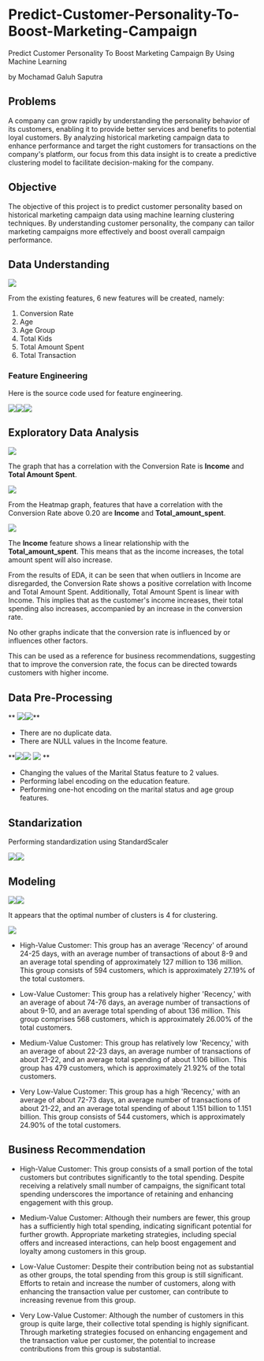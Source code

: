 # Predict-Customer-Personality-To-Boost-Marketing-Campaign
Predict Customer Personality To Boost Marketing Campaign By Using Machine Learning

by Mochamad Galuh Saputra

## Problems
A company can grow rapidly by understanding the personality behavior of its customers, enabling it to provide better services and benefits to potential loyal customers. By analyzing historical marketing campaign data to enhance performance and target the right customers for transactions on the company's platform, our focus from this data insight is to create a predictive clustering model to facilitate decision-making for the company.

## Objective
The objective of this project is to predict customer personality based on historical marketing campaign data using machine learning clustering techniques. By understanding customer personality, the company can tailor marketing campaigns more effectively and boost overall campaign performance.

## Data Understanding

**![](https://lh7-us.googleusercontent.com/rcMlorAEPiphVV8vV-CSBbkFwWl59X9HBwxv6IiMeYEFEeTLasMhoaBK4N3_tSIAANj9BzVr9TdeedjY9HwpwoYFMZTVVuuvxqm-jFq2R6EgqX3Ug6dAf5CkFpAdmCS51dc-IOaFeWyrzQjobdfBP12opQ=s2048)**
  
From the existing features, 6 new features will be created, namely:

1.  Conversion Rate
2.  Age
3.  Age Group
4.  Total Kids
5.  Total Amount Spent
6.  Total Transaction

### Feature Engineering
Here is the source code used for feature engineering.

**![](https://lh7-us.googleusercontent.com/vb6ETbcQ2fk5CGlUAqWpGKue_RjxE66SEQ6dEqDiaDjmXTyNQZUbUWKGgaQI7_zXFPTWNqO1Q1jY3Iv7pc56aGXUOeUEO12_rNwxTZwClQZ8uCwZj_jbzfP71aptPt6Nx-dFMFtGcIeHd_auqarJvx16Hg=s2048)![](https://lh7-us.googleusercontent.com/DlFAZg5qM8GnbWEn1uuCeHxMSS1FgS8R7mG1KA5l5wJxu-3dRf3uueesxLWLXFHOQ0hL8WKao4po5HgGHvoyQt4M5CiLah-aSxPOnquL9DoS5yAliiB-RvmF8Zx_TaSRh_bQAhCCs_TTFS3NGS5j3zSatg=s2048)![](https://lh7-us.googleusercontent.com/gPJWZ3OzaZ5IoEofuItL18fTSCqfS8I95kjxAkST3PhXcBST3lmfz0YsYiJu_GPDM4L-iiIiwRYevRY5L-wthdk1X78sefU0hMC8wD12KHQFv2Rn9lKBFWaIP4BmXqMUj8ZX7MVoBz0O8jSBBmy0gHVf6w=s2048)**

## Exploratory Data Analysis
**![](https://lh7-us.googleusercontent.com/UWb7N0D-LxY4ju4RqtTdbmqL0C1_ujUxGdPhUf9pSQ5nP5K24jrUOu7yr4C0dbrrAmv2dSZMsWqY78IaZxPOyZDXngbI_jS_Tq20EQoi40iyLZpyuZeKbtT7KOPqNby54V4_HMzQyRpQBNFEOnORL3lwUA=s2048)**

The graph that has a correlation with the Conversion Rate is **Income** and **Total Amount Spent**.

**![](https://lh7-us.googleusercontent.com/mLFBkbvsENyykFnUU_eB8gJkXr2qBxgweAMwPmfU06M2Xcx8ThT8tcbiN5Qsda6Sy1ABCcVqnnWqTkT_v03wOwgegnzQE1Rk4fjvVTVslNC7Wy6Z09DB0ZtsY5nKFpYvF2uHYHSwoczGI61ih_pp8dfo5A=s2048)**

From the Heatmap graph, features that have a correlation with the Conversion Rate above 0.20 are **Income** and **Total_amount_spent**.

**![](https://lh7-us.googleusercontent.com/kftMsjSUiaMay4750fzht4YZuIRcVuHV2VmxWqFNfah9j98O1m8qFkxXA3DweRdAJIxsORLZvV2TSgL9S7170woVuRFn5ZSbmiStki_PGSRBMd4vR2X5adQjI1SQEKXitSTht_8YL7TXBcx0pttOzAMPKQ=s2048)**

The **Income** feature shows a linear relationship with the **Total_amount_spent**. This means that as the income increases, the total amount spent will also increase.


From the results of EDA, it can be seen that when outliers in Income are disregarded, the Conversion Rate shows a positive correlation with Income and Total Amount Spent. Additionally, Total Amount Spent is linear with Income. This implies that as the customer's income increases, their total spending also increases, accompanied by an increase in the conversion rate.

No other graphs indicate that the conversion rate is influenced by or influences other factors.

This can be used as a reference for business recommendations, suggesting that to improve the conversion rate, the focus can be directed towards customers with higher income.

## Data Pre-Processing
**
![](https://lh7-us.googleusercontent.com/DEWy-6946NjlQwFwbYxzwdhOJAh3iwKFN-smSK4QirF5ix74ook_LRY4zbQBuewP-_pEvOvtxObi-0FJgXRgj4et930hUYNCx5JjiFx2OUqLuA3WumpWhO65o_G4Mpo6hJgEz-HMjIMVn3oJ3s9nRaPAOg=s2048)![](https://lh7-us.googleusercontent.com/FFDHRr2bkwNxUROCrxmXngWLZ7-VHR5jE6NKUsCz_2lWlZtWpT7EEnND3TAxZM9601uTpKh6h1Xhq_6W9ImPhgyOPAzGlG3dqqdjnl2p63K-fRf0rGKgeix8r6Xpp1hF8o007eiaCViG1oo0xxAJ1uB2dw=s2048)**
- There are no duplicate data. 
- There are NULL values in the Income feature.

**![](https://lh7-us.googleusercontent.com/oU2bDXvWXg5AwEiHhmq_RH5Hk92OJA-aZdL62H-kd1Ac5G_UpMEHUoPtsYVvPWSmXjnLneoUZ1vdGCjuU5IKqV-GKBKCmVRX4BvNgZXAtz666Wgad9FXxvbdziCRJDFAKTPYWYGMHg5XA6pwQt_cepL6eQ=s2048)![](https://lh7-us.googleusercontent.com/iXzwhY00Vrc9bNlEOzKv2bqsFK14X2X0o1Z5nZ2IES6o8hea7CByqJuKFyw5ygBTfv3G6leFLtGIdTeRDRVtqInqOL-krtNvdSyOqHkaxb3EprjWzC3-m0QawqNTbmojGyjHzbM29Qi0Ku21gM0fK07mAQ=s2048)
![](https://lh7-us.googleusercontent.com/3erILKwMdvoIhUVRAw93BtHvJuRmfSIzX5Jrqz6VPiJna5kazndYVxPxZ7G4vjPOqEwm9AlmPW4HXfHchizPM2_Dpr3jAnn7opmj7nf4zNlxta19bAwjkQg2_eJjm6EWRVbqyHtbEsXWVMvKWoD1-7nnmQ=s2048)
**
- Changing the values of the Marital Status feature to 2 values.
- Performing label encoding on the education feature.
- Performing one-hot encoding on the marital status and age group features.

## Standarization
Performing standardization using StandardScaler

**![](https://lh7-us.googleusercontent.com/9DuaZOn6d4FrwJmwM2hfb4a9jJrcvbkubFwqcmEHwzQ09tQ6w8AaaGyq4oYY7ih_U3ZBOXrCnTJQfsCjQRnCEjTk5hPQNJ77HUa8j46sn6nrfvFDhKKW9zBMnAB3VSXQXDKKHXieiwGwDF_CtEplQHaLtQ=s2048)![](https://lh7-us.googleusercontent.com/wtrDKddkVEsxvLV_Ul1DTr25DyrxWwbzUwxfDfEIGZAwXd8245S7sL7ljkSsGXYOiot696bM8l5Qlg3lugHG2i4-taq-z7gbciK9xjaiih3lWig6gze1mXXICkCpRDtNhDRmRAI5HYPG2iOWCCJR6oXT9g=s2048)**
## Modeling
**![](https://lh7-us.googleusercontent.com/gNpIDWQwLMjrKvv3Eio2b95JS3axE1vfghgxaMdJPZ2LqUZzTSHlIrNgu9d6zr8dst78ilENo1zDb90NDGoO9-1LqDl59Krd_jtmLk3c7S-Vm7Sb6dDwxip5rjv_cVErLVcy3HhpJVVuWwO85hKtAMm91A=s2048)![](https://lh7-us.googleusercontent.com/UaDCnSqaOGQQWjVACdK2K8fkMuKkZSiqvzXS_CrFvqfuA3zr3fPx9TPcyAjLpie_PsuOH4VvJwGqiEVPD4H3fu0gukQGAa2uibMEDFbGx-mjvBbunF-6EZEFRVGQaUuDThCZuVlmYDTXvOv4qgtGBAI6hA=s2048)**

It appears that the optimal number of clusters is 4 for clustering.

**![](https://lh7-us.googleusercontent.com/wKGm7DCz2eECHVgKFoKV1wyRQ10HQ3r_3Egkb_HP1-PuaItNs0QWRXHl1EjfTqmnNpDWhGWwzz4PfInuoxHRaK4GW0yj92GYdBsOB14Qk2yTUl5XzsOK3WU6xV_sZqgPTAfTjPoyv8mYMrD4v8hN2lwhgA=s2048)**
- High-Value Customer: This group has an average 'Recency' of around 24-25 days, with an average number of transactions of about 8-9 and an average total spending of approximately 127 million to 136 million. This group consists of 594 customers, which is approximately 27.19% of the total customers.

- Low-Value Customer: This group has a relatively higher 'Recency,' with an average of about 74-76 days, an average number of transactions of about 9-10, and an average total spending of about 136 million. This group comprises 568 customers, which is approximately 26.00% of the total customers.

- Medium-Value Customer: This group has relatively low 'Recency,' with an average of about 22-23 days, an average number of transactions of about 21-22, and an average total spending of about 1.106 billion. This group has 479 customers, which is approximately 21.92% of the total customers.

- Very Low-Value Customer: This group has a high 'Recency,' with an average of about 72-73 days, an average number of transactions of about 21-22, and an average total spending of about 1.151 billion to 1.151 billion. This group consists of 544 customers, which is approximately 24.90% of the total customers.


## Business Recommendation
- High-Value Customer: This group consists of a small portion of the total customers but contributes significantly to the total spending. Despite receiving a relatively small number of campaigns, the significant total spending underscores the importance of retaining and enhancing engagement with this group.

- Medium-Value Customer: Although their numbers are fewer, this group has a sufficiently high total spending, indicating significant potential for further growth. Appropriate marketing strategies, including special offers and increased interactions, can help boost engagement and loyalty among customers in this group.

- Low-Value Customer: Despite their contribution being not as substantial as other groups, the total spending from this group is still significant. Efforts to retain and increase the number of customers, along with enhancing the transaction value per customer, can contribute to increasing revenue from this group.

- Very Low-Value Customer: Although the number of customers in this group is quite large, their collective total spending is highly significant. Through marketing strategies focused on enhancing engagement and the transaction value per customer, the potential to increase contributions from this group is substantial.
